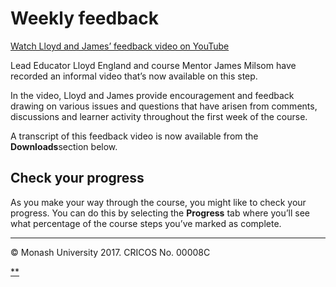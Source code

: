 # Weekly feedback

[Watch Lloyd and James’ feedback video on YouTube](https://youtu.be/lXEtqnTfU_s)

Lead Educator Lloyd England and course Mentor James Milsom have recorded an informal video that’s now available on this step.

In the video, Lloyd and James provide encouragement and feedback drawing on various issues and questions that have arisen from comments, discussions and learner activity throughout the first week of the course.

A transcript of this feedback video is now available from the **Downloads**section below.

## Check your progress

As you make your way through the course, you might like to check your progress. You can do this by selecting the **Progress** tab where you’ll see what percentage of the course steps you’ve marked as complete.

------

© Monash University 2017. CRICOS No. 00008C

[**](https://www.futurelearn.com/courses/law-for-non-lawyers/3/steps/177732#fl-comments)